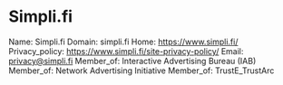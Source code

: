 
# Simpli.fi

Name: Simpli.fi
Domain: simpli.fi
Home: https://www.simpli.fi/
Privacy_policy: https://www.simpli.fi/site-privacy-policy/
Email: privacy@simpli.fi
Member_of: Interactive Advertising Bureau (IAB)
Member_of: Network Advertising Initiative
Member_of: TrustE_TrustArc

